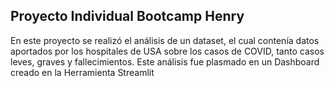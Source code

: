 ## Proyecto Individual Bootcamp Henry

En este proyecto se realizó el análisis de un dataset, el cual contenía datos aportados por los hospitales de USA sobre los casos de COVID, tanto casos leves, graves y fallecimientos.
Este análisis fue plasmado en un Dashboard creado en la Herramienta Streamlit
